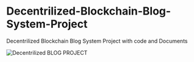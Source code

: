# Decentrilized-Blockchain-Blog-System-Project
Decentrilized Blockchain Blog System Project with code and Documents

![Decentrilized BLOG PROJECT](https://user-images.githubusercontent.com/28294942/162241045-0f3089d0-ce66-4ec6-9af1-5b37389f5513.jpg)
